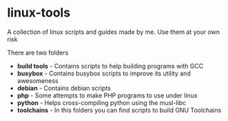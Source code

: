 # linux-tools
A collection of linux scripts and guides made by me. Use them at your own risk

There are two folders

* **build tools** - Contains scripts to help building programs with GCC
* **busybox** - Contains busybox scripts to improve its utility and awesomeness
* **debian** - Contains debian scripts
* **php** - Some attempts to make PHP programs to use under linux
* **python** - Helps cross-compiling python using the musl-libc
* **toolchains** - In this folders you can find scripts to build GNU Toolchains

